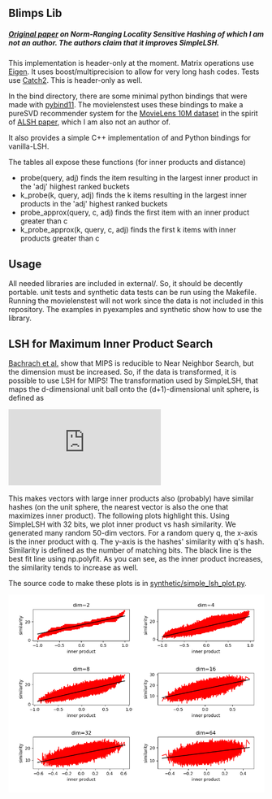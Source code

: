 

## Blimps Lib

##### [Original paper](https://papers.nips.cc/paper/7559-norm-ranging-lsh-for-maximum-inner-product-search.pdf) on Norm-Ranging Locality Sensitive Hashing of which I am not an author. The authors claim that it improves SimpleLSH.


This implementation is header-only at the moment. Matrix operations use [Eigen](https://www.eigen.tuxfamily.org/index.php?title=Main_Page). It uses boost/multiprecision to allow for very long hash codes.
Tests use [Catch2](https://githubcom/catchorg/Catch2). This is header-only as well.

In the bind directory, there are some minimal python bindings that were made with [pybind11](https://www.github.com/pybind/pybind11). The movielenstest uses these bindings to make a pureSVD recommender system for the [MovieLens 10M dataset](https://grouplens.org/datasets/movielens/10m) in the spirit of [ALSH paper](https://www.arxiv.org/pdf/1405.5869.pdf), which I am also not an author of.

It also provides a simple C++ implementation of and Python bindings for vanilla-LSH.  

The tables all expose these functions (for inner products and distance)
 * probe(query, adj) finds the item resulting in the largest inner product in the 'adj' hiighest ranked buckets
 * k_probe(k, query, adj) finds the k items resulting in the largest inner products in the 'adj' highest ranked buckets
 * probe_approx(query, c, adj) finds the first item with an inner product greater than c
 * k_probe_approx(k, query, c, adj) finds the first k items with inner products greater than c

## Usage

All needed libraries are included in external/. So, it should be decently portable. unit tests and synthetic data tests can be run using the Makefile. Running the movielenstest will not work since the data is not included in this repository. The examples in pyexamples and synthetic show how to use the library.  


## LSH for Maximum Inner Product Search

[Bachrach et al.](https://www.microsoft.com/en-us/research/wp-content/uploads/2016/02/XboxInnerProduct.pdf) show that MIPS is reducible to Near Neighbor Search, but
the dimension must be increased. So, if the data is transformed, it is possible
to use LSH for MIPS! The transformation used by SimpleLSH, that maps the d-dimensional unit ball onto the (d+1)-dimensional unit sphere, is defined as

![\Large P(x)= \big(x, \sqrt{1 - ||x||_2^2}\big)](http://latex.codecogs.com/gif.latex?%5CLarge%20P%28x%29%3D%20%5Cbig%28x%2C%20%5Csqrt%7B1%20-%20%7C%7Cx%7C%7C_2%5E2%7D%5Cbig%29)

This makes vectors with large inner products also (probably) have similar hashes (on the unit sphere, the nearest vector is also the one that maximizes inner product). The following plots highlight this. Using SimpleLSH with 32 bits, we plot inner product vs hash similarity. We generated many random 50-dim vectors. For a random query q, the x-axis is the inner product with q. The y-axis is the hashes' similarity with q's hash. Similarity is defined as the number of matching bits. The black line is the best fit line using np.polyfit. As you can see, as the inner product increases, the similarity tends to increase as well.  

The source code to make these plots is in [synthetic/simple_lsh_plot.py](/synthetic/simple_lsh_plot.py).

![inner product vs hash similarity](/image/inner_product_vs_simplelsh_similarity_32bits.png)
